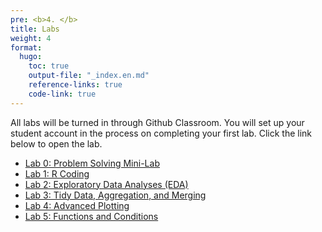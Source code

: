 ```yaml
---
pre: <b>4. </b>
title: Labs
weight: 4
format:
  hugo:
    toc: true
    output-file: "_index.en.md"
    reference-links: true
    code-link: true
---
```




All labs will be turned in through Github Classroom. You will set up your student account in the process on completing your first lab. Click the link below to open the lab.

-   [Lab 0: Problem Solving Mini-Lab][]
-   [Lab 1: R Coding][]
-   [Lab 2: Exploratory Data Analyses (EDA)][]
-   [Lab 3: Tidy Data, Aggregation, and Merging][]
-   [Lab 4: Advanced Plotting][]
-   [Lab 5: Functions and Conditions][]

  [Lab 0: Problem Solving Mini-Lab]: /intro_to_data_science_reader/labs/lab_0/lab_0.html
  [Lab 1: R Coding]: /intro_to_data_science_reader/labs/lab_1/lab-1-r-coding.html
  [Lab 2: Exploratory Data Analyses (EDA)]: /intro_to_data_science_reader/labs/lab_2/lab-2-eda.html
  [Lab 3: Tidy Data, Aggregation, and Merging]: /intro_to_data_science_reader/labs/lab_3/lab-3-tidy-agg-merge.html
  [Lab 4: Advanced Plotting]: /intro_to_data_science_reader/labs/lab_4/lab-4-adv-plotting.html
  [Lab 5: Functions and Conditions]: /intro_to_data_science_reader/labs/lab_5/lab-5-functions-conditions.html
